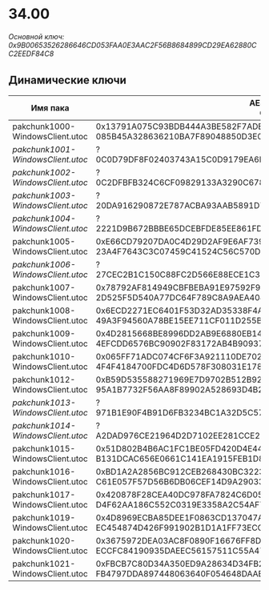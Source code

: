 # 34.00

###### Основной ключ: 0x9B00653526286646CD053FAA0E3AAC2F56B8684899CD29EA62880CC2EEDF84C8

## Динамические ключи

| Имя пака                          | AES Ключ</br>GUID                                                                                       | HiRes Текстуры |
|-----------------------------------|---------------------------------------------------------------------------------------------------------|----------------|
| pakchunk1000-WindowsClient.utoc   | 0x13791A075C93BDB444A3BE582F7ADEA91C1EA7E70296DBB916A806C79AA80BBD</br>085B45A328636210BA7F89048850D3E0 | ❌             |
| *pakchunk1001-WindowsClient.utoc* | ?</br>0C0D79DF8F02403743A15C0D9179EA6E | ❌             |
| *pakchunk1002-WindowsClient.utoc* | ?</br>0C2DFBFB324C6CF09829133A3290C678 | ❌             |
| *pakchunk1003-WindowsClient.utoc* | ?</br>20DA916290872E787ACBA93AAB5891D7 | ❌             |
| *pakchunk1004-WindowsClient.utoc* | ?</br>2221D9B672BBBE65DCEBFDE85EE861FD | ❌             |
| pakchunk1005-WindowsClient.utoc   | 0xE66CD79207DA0C4D29D2AF9E6AF7396CC268920E03E6E88EBFD7F78E76C08019</br>23A4F7643C3C07459C41524C56C570D0 | ✔️             |
| *pakchunk1006-WindowsClient.utoc* | ?</br>27CEC2B1C150C88FC2D566E88ECE1C3E | ❌             |
| pakchunk1007-WindowsClient.utoc   | 0x78792AF814949CBFBEBA91E97592F9BE6DF3B69BBD43592F1A704E0A13C4B4C7</br>2D525F5D540A77DC64F789C8A9AEA404 | ❌             |
| pakchunk1008-WindowsClient.utoc   | 0x6ECD2271EC6401F53D32AD35338F4A3880582C56E98B681AEA2DAF92C929E86D</br>49A3F94560A78BE15EE711CF011D255B | ❌             |
| pakchunk1009-WindowsClient.utoc   | 0x4D2815668BE8996DD2AB9E6880EB14CBF38A82E4128D10DD9D67D3F92D5A0008</br>4EFCDD6576BC90902F83172AB4B90937 | ❌             |
| pakchunk1010-WindowsClient.utoc   | 0x065FF71ADC074CF6F3A921110DE702C2DEF8EDED2C52C463F126151C466BDD4B</br>4F4F4184700FDC4D6D578F308031E178 | ❌             |
| pakchunk1012-WindowsClient.utoc   | 0xB59D535588271969E7D9702B512B92ED2F4BF1C3C6BC30B926E52C00B6789155</br>95A1B7732F56AA8F89902A528693D4B2 | ❌             |
| *pakchunk1013-WindowsClient.utoc* | ?</br>971B1E90F4B91D6FB3234BC1A32D5C57 | ❌             |
| *pakchunk1014-WindowsClient.utoc* | ?</br>A2DAD976CE21964D2D7102EE281CCE2D | ❌             |
| pakchunk1015-WindowsClient.utoc   | 0x51D802B4B6AC1FC1BE05FD420D4E44DE40EDD404A37C84415124EA4B2C7CC897</br>B131DCAC656E0661C141EA1915FEB1D8 | ❌             |
| pakchunk1016-WindowsClient.utoc   | 0xBD1A2A2856BC912CEB268430BC3223C82B291A376FB1E71A35FEE5039679256C</br>C61E057F57D56B6DB06CEF14D9A29033 | ✔️             |
| pakchunk1017-WindowsClient.utoc   | 0x420878F28CEA40DC978FA7824C6D058CBA0D8247B136B6F12CAE57CFE2C94A11</br>D4F62AA186C552C0319E3358A2C54AF7 | ❌             |
| pakchunk1019-WindowsClient.utoc   | 0x4D8969ECBA85DEE1F0863CD137047AA2F103F8B3DA6F6941B497B67C084E76CE</br>EC454874D426F991902B1D1A1FF73ECC | ✔️             |
| pakchunk1020-WindowsClient.utoc   | 0x3675972DEA03AC8F0890F16676FF8DD3449D0FE3EF19DEF6BFD84DB9863287A7</br>ECCFC84190935DAEEC56157511C55A47 | ✔️             |
| pakchunk1021-WindowsClient.utoc   | 0xFBCB7C80D34A350ED9A28634D34FB2AF2160B1F60EDF01C7BEAF0DE4CB052FB0</br>FB4797DDA897448063640F054648DAAE | ✔️             |
